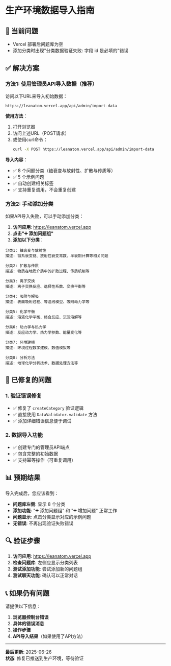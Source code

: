 # 生产环境数据导入指南

## 🚨 当前问题
- Vercel 部署后问题库为空
- 添加分类时出现"分类数据验证失败: 字段 id 是必填的"错误

## ✅ 解决方案

### 方法1: 使用管理员API导入数据（推荐）

访问以下URL来导入初始数据：

```
https://leanatom.vercel.app/api/admin/import-data
```

**使用方法**：
1. 打开浏览器
2. 访问上述URL（POST请求）
3. 或使用curl命令：
   ```bash
   curl -X POST https://leanatom.vercel.app/api/admin/import-data
   ```

**导入内容**：
- ✅ 8 个问题分类（铀衰变与放射性、扩散与传质等）
- ✅ 5 个示例问题
- ✅ 自动创建相关标签
- ✅ 支持重复调用，不会重复创建

### 方法2: 手动添加分类

如果API导入失败，可以手动添加分类：

1. **访问应用**: https://leanatom.vercel.app
2. **点击"➕ 添加问题组"**
3. **添加以下分类**：

```
分类1: 铀衰变与放射性
描述: 铀系衰变链、放射性衰变常数、半衰期计算等相关问题

分类2: 扩散与传质  
描述: 物质在地质介质中的扩散过程、传质机制等

分类3: 离子交换
描述: 离子交换反应、选择性系数、交换平衡等

分类4: 吸附与解吸
描述: 表面吸附过程、等温线模型、吸附动力学等

分类5: 化学平衡
描述: 溶液化学平衡、络合反应、沉淀溶解等

分类6: 动力学与热力学
描述: 反应动力学、热力学参数、能量变化等

分类7: 环境建模
描述: 环境过程数学建模、数值模拟等

分类8: 分析方法
描述: 地球化学分析技术、数据处理方法等
```

## 🔧 已修复的问题

### 1. 验证错误修复
- ✅ 修复了 `createCategory` 验证逻辑
- ✅ 直接使用 `DataValidator.validate` 方法
- ✅ 添加详细错误信息便于调试

### 2. 数据导入功能
- ✅ 创建专门的管理员API端点
- ✅ 包含完整的初始数据
- ✅ 支持幂等操作（可重复调用）

## 📊 预期结果

导入完成后，您应该看到：

- **问题库左侧**: 显示 8 个分类
- **添加功能**: "➕ 添加问题组" 和 "➕ 增加问题" 正常工作
- **问题显示**: 点击分类显示对应的示例问题
- **无错误**: 不再出现验证失败错误

## 🔍 验证步骤

1. **访问应用**: https://leanatom.vercel.app
2. **检查问题库**: 左侧应显示分类列表
3. **测试添加功能**: 尝试添加新的问题组
4. **测试聊天功能**: 确认可以正常对话

## 📞 如果仍有问题

请提供以下信息：

1. **浏览器控制台错误**
2. **具体的错误消息**
3. **操作步骤**
4. **API导入结果**（如果使用了API方法）

---

**最后更新**: 2025-06-26  
**状态**: 修复已推送到生产环境，等待验证
